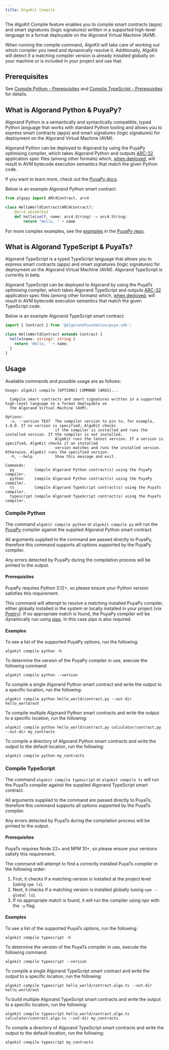 ```yaml
---
title: AlgoKit Compile
---
```


The AlgoKit Compile feature enables you to compile smart contracts (apps) and smart signatures (logic signatures) written in a supported high-level language to a format deployable on the Algorand Virtual Machine (AVM).

When running the compile command, AlgoKit will take care of working out which compiler you need and dynamically resolve it. Additionally, AlgoKit will detect if a matching compiler version is already installed globally on your machine or is included in your project and use that.

## Prerequisites

See [Compile Python - Prerequisites](#prerequisites-1) and [Compile TypeScript - Prerequisites](#prerequisites-2) for details.

## What is Algorand Python & PuyaPy?

Algorand Python is a semantically and syntactically compatible, typed Python language that works with standard Python tooling and allows you to express smart contracts (apps) and smart signatures (logic signatures) for deployment on the Algorand Virtual Machine (AVM).

Algorand Python can be deployed to Algorand by using the PuyaPy optimising compiler, which takes Algorand Python and outputs [ARC-32](https://github.com/algorandfoundation/ARCs/blob/main/ARCs/arc-0032) application spec files (among other formats) which, [when deployed](https://github.com/algorandfoundation/algokit-cli/blob/main/docs/generate#1-typed-clients), will result in AVM bytecode execution semantics that match the given Python code.

If you want to learn more, check out the [PuyaPy docs](https://github.com/algorandfoundation/puya/blob/main/docs/index).

Below is an example Algorand Python smart contract.

```py
from algopy import ARC4Contract, arc4

class HelloWorldContract(ARC4Contract):
    @arc4.abimethod
    def hello(self, name: arc4.String) -> arc4.String:
        return "Hello, " + name
```

For more complex examples, see the [examples](https://github.com/algorandfoundation/puya/tree/main/examples) in the [PuyaPy repo](https://github.com/algorandfoundation/puya).

## What is Algorand TypeScript & PuyaTs?

Algorand TypeScript is a typed TypeScript language that allows you to express smart contracts (apps) and smart signatures (logic signatures) for deployment on the Algorand Virtual Machine (AVM). Algorand TypeScript is currently in beta.

Algorand TypeScript can be deployed to Algorand by using the PuyaTs optimising compiler, which takes Algorand TypeScript and outputs [ARC-32](https://github.com/algorandfoundation/ARCs/blob/main/ARCs/arc-0032) application spec files (among other formats) which, [when deployed](https://github.com/algorandfoundation/algokit-cli/blob/main/docs/generate#1-typed-clients), will result in AVM bytecode execution semantics that match the given TypeScript code.

Below is an example Algorand TypeScript smart contract.

```typescript
import { Contract } from '@algorandfoundation/puya-sdk';

class HelloWorldContract extends Contract {
  hello(name: string): string {
    return 'Hello, ' + name;
  }
}
```

## Usage

Available commands and possible usage are as follows:

```
Usage: algokit compile [OPTIONS] COMMAND [ARGS]...

  Compile smart contracts and smart signatures written in a supported high-level language to a format deployable on
  the Algorand Virtual Machine (AVM).

Options:
  -v, --version TEXT  The compiler version to pin to, for example, 1.0.0. If no version is specified, AlgoKit checks
                      if the compiler is installed and runs the installed version. If the compiler is not installed,
                      AlgoKit runs the latest version. If a version is specified, AlgoKit checks if an installed
                      version matches and runs the installed version. Otherwise, AlgoKit runs the specified version.
  -h, --help          Show this message and exit.

Commands:
  py         Compile Algorand Python contract(s) using the PuyaPy compiler.
  python     Compile Algorand Python contract(s) using the PuyaPy compiler.
  ts         Compile Algorand TypeScript contract(s) using the PuyaTs compiler.
  typescript Compile Algorand TypeScript contract(s) using the PuyaTs compiler.
```

### Compile Python

The command `algokit compile python` or `algokit compile py` will run the [PuyaPy](https://github.com/algorandfoundation/puya) compiler against the supplied Algorand Python smart contract.

All arguments supplied to the command are passed directly to PuyaPy, therefore this command supports all options supported by the PuyaPy compiler.

Any errors detected by PuyaPy during the compilation process will be printed to the output.

#### Prerequisites

PuyaPy requires Python 3.12+, so please ensure your Python version satisfies this requirement.

This command will attempt to resolve a matching installed PuyaPy compiler, either globally installed in the system or locally installed in your project (via [Poetry](https://python-poetry.org/)). If no appropriate match is found, the PuyaPy compiler will be dynamically run using [pipx](https://pipx.pypa.io/stable/). In this case pipx is also required.

#### Examples

To see a list of the supported PuyaPy options, run the following:

```shell
algokit compile python -h
```

To determine the version of the PuyaPy compiler in use, execute the following command:

```shell
algokit compile python --version
```

To compile a single Algorand Python smart contract and write the output to a specific location, run the following:

```shell
algokit compile python hello_world/contract.py --out-dir hello_world/out
```

To compile multiple Algorand Python smart contracts and write the output to a specific location, run the following:

```shell
algokit compile python hello_world/contract.py calculator/contract.py --out-dir my_contracts
```

To compile a directory of Algorand Python smart contracts and write the output to the default location, run the following:

```shell
algokit compile python my_contracts
```

### Compile TypeScript

The command `algokit compile typescript` or `algokit compile ts` will run the PuyaTs compiler against the supplied Algorand TypeScript smart contract.

All arguments supplied to the command are passed directly to PuyaTs, therefore this command supports all options supported by the PuyaTs compiler.

Any errors detected by PuyaTs during the compilation process will be printed to the output.

#### Prerequisites

PuyaTs requires Node 22+ and NPM 10+, so please ensure your versions satisfy this requirement.

The command will attempt to find a correctly installed PuyaTs compiler in the following order:

1. First, it checks if a matching version is installed at the project level (using `npm ls`).
2. Next, it checks if a matching version is installed globally (using `npm --global ls`).
3. If no appropriate match is found, it will run the compiler using npx with the `-y` flag.

#### Examples

To see a list of the supported PuyaTs options, run the following:

```shell
algokit compile typescript -h
```

To determine the version of the PuyaTs compiler in use, execute the following command:

```shell
algokit compile typescript --version
```

To compile a single Algorand TypeScript smart contract and write the output to a specific location, run the following:

```shell
algokit compile typescript hello_world/contract.algo.ts --out-dir hello_world/out
```

To build multiple Algorand TypeScript smart contracts and write the output to a specific location, run the following:

```shell
algokit compile typescript hello_world/contract.algo.ts calculator/contract.algo.ts --out-dir my_contracts
```

To compile a directory of Algorand TypeScript smart contracts and write the output to the default location, run the following:

```shell
algokit compile typescript my_contracts
```
